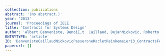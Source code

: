 ```yaml
---
collection: publications
abstract: '(No abstract.)'
year: '2013'
journal: 'Proceedings of IEEE'
title: 'Contracts for Systems Design'
author: 'Albert Benveniste, BenoiÌ‚t  Caillaud, DejanNickovic, Roberto Passerone, Jean-BaptisteRaclet, Philipp Reinkemeier, AlbertoSangiovanni-Vincentelli, Werner Damm, TomHenzinger, Kim Larsen'
ENTRYTYPE: 'article'
ID: 'BenvenisteCaillaudNickovicPasseroneRacletReinkemeier13_ContractsForSystemsDesign'
paperurl: []
---
```

